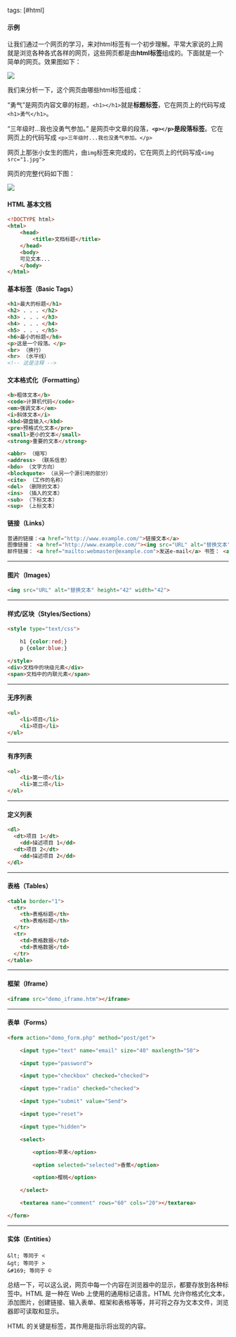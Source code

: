 tags: [#html]

#### 示例

让我们通过一个网页的学习，来对html标签有一个初步理解。平常大家说的上网就是浏览各种各式各样的网页，这些网页都是由**html标签**组成的。下面就是一个简单的网页。效果图如下：

![](https://syske-pic-bed.oss-cn-hangzhou.aliyuncs.com/imgs/images/1077694-20161209113848147-981300864.png)

我们来分析一下，这个网页由哪些html标签组成：

“勇气”是网页内容文章的标题，`<h1></h1>`就是**标题标签**，它在网页上的代码写成`<h1>勇气</h1>`。

“三年级时...我也没勇气参加。” 是网页中文章的段落，**`<p></p>`**是**段落标签**。它在网页上的代码写成 `<p>三年级时...我也没勇气参加。</p>`

网页上那张小女生的图片，由`img`标签来完成的，它在网页上的代码写成`<img src="1.jpg">`

网页的完整代码如下图： 

 ![](https://syske-pic-bed.oss-cn-hangzhou.aliyuncs.com/imgs/images/1077694-20161209113924538-87687929.jpg)

#### HTML 基本文档

```html
<!DOCTYPE html>
<html>
	<head>
		<title>文档标题</title>
	</head>
	<body>
	可见文本...
	</body>
</html>
```

#### 基本标签（Basic Tags）

```html
<h1>最大的标题</h1>
<h2> . . . </h2>
<h3> . . . </h3>
<h4> . . . </h4>
<h5> . . . </h5>
<h6>最小的标题</h6>
<p>这是一个段落。</p>
<br> （换行）
<hr> （水平线）
<!-- 这是注释 -->
```

#### 文本格式化（Formatting）

```html
<b>粗体文本</b>
<code>计算机代码</code>
<em>强调文本</em>
<i>斜体文本</i>
<kbd>键盘输入</kbd> 
<pre>预格式化文本</pre>
<small>更小的文本</small>
<strong>重要的文本</strong>

<abbr> （缩写）
<address> （联系信息）
<bdo> （文字方向）
<blockquote> （从另一个源引用的部分）
<cite> （工作的名称）
<del> （删除的文本）
<ins> （插入的文本）
<sub> （下标文本）
<sup> （上标文本）
```

#### 链接（Links）

```html
普通的链接：<a href="http://www.example.com/">链接文本</a> 
图像链接： <a href="http://www.example.com/"><img src="URL" alt="替换文本"></a> 
邮件链接： <a href="mailto:webmaster@example.com">发送e-mail</a> 书签： <a id="tips">提示部分</a> <a href="#tips">跳到提示部分</a>
```

------

#### 图片（Images）

```html
<img src="URL" alt="替换文本" height="42" width="42">
```

------

#### 样式/区块（Styles/Sections）

```html
<style type="text/css">

    h1 {color:red;} 
    p {color:blue;}

</style> 
<div>文档中的块级元素</div> 
<span>文档中的内联元素</span>
```

------

#### 无序列表

```html
<ul>     
    <li>项目</li>     
    <li>项目</li> 
</ul>
```

------

#### 有序列表

```html
<ol>     
    <li>第一项</li>     
    <li>第二项</li> 
</ol>
```

------

#### 定义列表

```html
<dl>
  <dt>项目 1</dt>
    <dd>描述项目 1</dd>
  <dt>项目 2</dt>
    <dd>描述项目 2</dd>
</dl>
```

------

#### 表格（Tables）

```html
<table border="1">
  <tr>
    <th>表格标题</th>
    <th>表格标题</th>
  </tr>
  <tr>
    <td>表格数据</td>
    <td>表格数据</td>
  </tr>
</table>
```

------

#### 框架（Iframe）

```html
<iframe src="demo_iframe.htm"></iframe>
```

------

#### 表单（Forms）

```html
<form action="demo_form.php" method="post/get">

    <input type="text" name="email" size="40" maxlength="50">

    <input type="password">   

    <input type="checkbox" checked="checked">

    <input type="radio" checked="checked">

    <input type="submit" value="Send">

    <input type="reset">

    <input type="hidden">

    <select>

        <option>苹果</option>

        <option selected="selected">香蕉</option>

        <option>樱桃</option>

    </select>

    <textarea name="comment" rows="60" cols="20"></textarea>

</form>
```

------

#### 实体（Entities）

```
&lt; 等同于 < 
&gt; 等同于 > 
&#169; 等同于 ©
```

总结一下，可以这么说，网页中每一个内容在浏览器中的显示，都要存放到各种标签中。HTML 是一种在 Web 上使用的通用标记语言。HTML 允许你格式化文本，添加图片，创建链接、输入表单、框架和表格等等，并可将之存为文本文件，浏览器即可读取和显示。

HTML 的关键是标签，其作用是指示将出现的内容。

[^参考1]: HTML 教程|菜鸟教程

